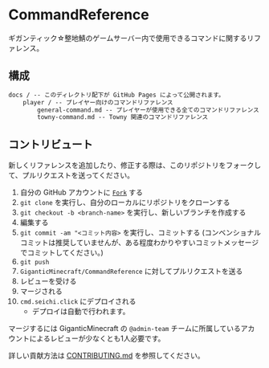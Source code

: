 # CommandReference

ギガンティック☆整地鯖のゲームサーバー内で使用できるコマンドに関するリファレンス。

## 構成

```txt
docs / -- このディレクトリ配下が GitHub Pages によって公開されます。
    player / -- プレイヤー向けのコマンドリファレンス
        general-command.md -- プレイヤーが使用できる全てのコマンドリファレンス
        towny-command.md -- Towny 関連のコマンドリファレンス
```

## コントリビュート

新しくリファレンスを追加したり、修正する際は、このリポジトリをフォークして、プルリクエストを送ってください。

1. 自分の GitHub アカウントに [`Fork`](https://github.com/GiganticMinecraft/CommandReference/fork) する
2. `git clone` を実行し、自分のローカルにリポジトリをクローンする
3. `git checkout -b <branch-name>` を実行し、新しいブランチを作成する
4. 編集する
5. `git commit -am "<コミット内容>` を実行し、コミットする (コンベンショナルコミットは推奨していませんが、ある程度わかりやすいコミットメッセージでコミットしてください。)
6. `git push`
7. `GiganticMinecraft/CommandReference` に対してプルリクエストを送る
8. レビューを受ける
9. マージされる
10. `cmd.seichi.click` にデプロイされる
    - デプロイは自動で行われます。

マージするには GiganticMinecraft の `@admin-team` チームに所属しているアカウントによるレビューが少なくとも1人必要です。

詳しい貢献方法は [CONTRIBUTING.md](./.github/CONTRIBUTING.md) を参照してください。
